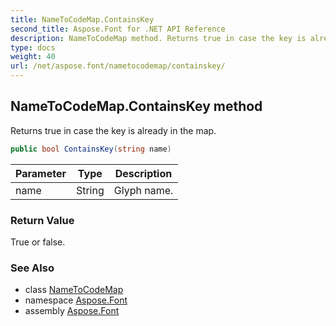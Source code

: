 ```yaml
---
title: NameToCodeMap.ContainsKey
second_title: Aspose.Font for .NET API Reference
description: NameToCodeMap method. Returns true in case the key is already in the map
type: docs
weight: 40
url: /net/aspose.font/nametocodemap/containskey/
---
```

## NameToCodeMap.ContainsKey method

Returns true in case the key is already in the map.

```csharp
public bool ContainsKey(string name)
```

| Parameter | Type | Description |
| --- | --- | --- |
| name | String | Glyph name. |

### Return Value

True or false.

### See Also

* class [NameToCodeMap](../)
* namespace [Aspose.Font](../../../aspose.font/)
* assembly [Aspose.Font](../../../)


